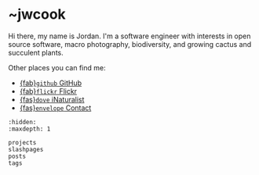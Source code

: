 # ~jwcook
Hi there, my name is Jordan. I'm a software engineer with interests in open source software, macro
photography, biodiversity, and growing cactus and succulent plants.

Other places you can find me:

* [{fab}`github` GitHub](https://github.com/JWCook)
* [{fab}`flickr` Flickr](https://flickr.com/photos/jcook83)
* [{fas}`dove` iNaturalist](https://www.inaturalist.org/observations?user_id=jkcook&place_id=any&subview=grid)
* [{fas}`envelope` Contact](mailto:jwcook@tilde.team)
<!-- * <a rel="me" href="https://tilde.zone/@jwcook"><i class="fa-brands fa-mastodon"></i> Mastodon</a> (maybe?) -->


<!-- Hidden ToC tree to populate sidebar -->
```{toctree}
:hidden:
:maxdepth: 1

projects
slashpages
posts
tags
```
